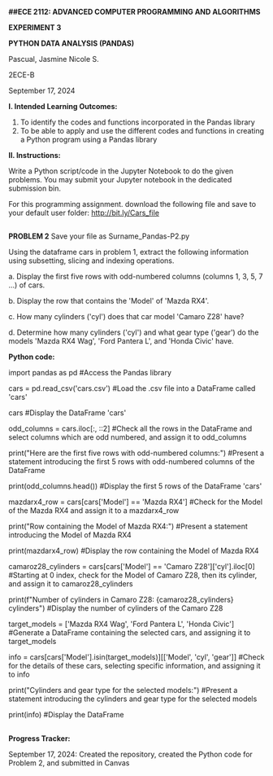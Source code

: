 **##ECE 2112: ADVANCED COMPUTER PROGRAMMING AND ALGORITHMS**

**EXPERIMENT 3**

**PYTHON DATA ANALYSIS (PANDAS)**

Pascual, Jasmine Nicole S.

2ECE-B

September 17, 2024

**I. Intended Learning Outcomes:**

1. To identify the codes and functions incorporated in the Pandas library
2. To be able to apply and use the different codes and functions in creating a Python program using a Pandas library

**II. Instructions:**

Write a Python script/code in the Jupyter Notebook to do the given problems. 
You may submit your Jupyter notebook in the dedicated submission bin.

For this programming assignment. download the following file and save to your default user folder:
http://bit.ly/Cars_file
##
**PROBLEM 2**
Save your file as Surname_Pandas-P2.py

Using the dataframe cars in problem 1, extract the following information using subsetting, slicing and indexing operations.

a. Display the first five rows with odd-numbered columns (columns 1, 3, 5, 7 ...) of cars.

b. Display the row that contains the 'Model' of 'Mazda RX4'.

c. How many cylinders ('cyl') does that car model 'Camaro Z28' have?

d. Determine how many cylinders ('cyl') and what gear type ('gear') do the models 'Mazda RX4 Wag', 'Ford Pantera L', and 'Honda Civic' have.

**Python code:**

import pandas as pd #Access the Pandas library 

cars = pd.read_csv('cars.csv') #Load the .csv file into a DataFrame called 'cars'

cars #Display the DataFrame 'cars'

odd_columns = cars.iloc[:, ::2]  #Check all the rows in the DataFrame and select columns which are odd numbered, and assign it to odd_columns

print("Here are the first five rows with odd-numbered columns:") #Present a statement introducing the first 5 rows with odd-numbered columns of the DataFrame

print(odd_columns.head()) #Display the first 5 rows of the DataFrame 'cars'

mazdarx4_row = cars[cars['Model'] == 'Mazda RX4'] #Check for the Model of the Mazda RX4 and assign it to a mazdarx4_row 

print("Row containing the Model of Mazda RX4:") #Present a statement introducing the Model of Mazda RX4

print(mazdarx4_row) #Display the row containing the Model of Mazda RX4

camaroz28_cylinders = cars[cars['Model'] == 'Camaro Z28']['cyl'].iloc[0] #Starting at 0 index, check for the Model of Camaro Z28, then its cylinder, and assign it to camaroz28_cylinders

print(f"Number of cylinders in Camaro Z28: {camaroz28_cylinders} cylinders") #Display the number of cylinders of the Camaro Z28

target_models = ['Mazda RX4 Wag', 'Ford Pantera L', 'Honda Civic'] #Generate a DataFrame containing the selected cars, and assigning it to target_models

info = cars[cars['Model'].isin(target_models)][['Model', 'cyl', 'gear']] #Check for the details of these cars, selecting specific information, and assigning it to info

print("Cylinders and gear type for the selected models:") #Present a statement introducing the cylinders and gear type for the selected models

print(info) #Display the DataFrame

##

**Progress Tracker:**

September 17, 2024: Created the repository, created the Python code for Problem 2, and submitted in Canvas
